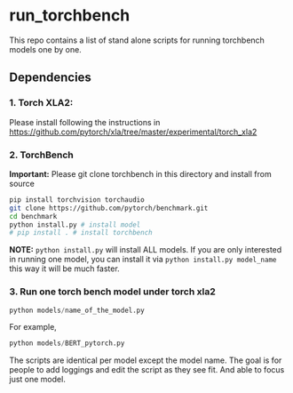 # run_torchbench

This repo contains a list of stand alone scripts for running torchbench models one by one.

## Dependencies

### 1. Torch XLA2:

Please install following the instructions in 
https://github.com/pytorch/xla/tree/master/experimental/torch_xla2

### 2. TorchBench

**Important:** Please git clone torchbench in this directory and install from source

```bash
pip install torchvision torchaudio
git clone https://github.com/pytorch/benchmark.git
cd benchmark
python install.py # install model
# pip install . # install torchbench
```

**NOTE:** `python install.py` will install ALL models. If you are only 
interested in running one model, you can install it via `python install.py model_name`
this way it will be much faster.

### 3. Run one torch bench model under torch xla2

```python
python models/name_of_the_model.py
```


For example,
```python
python models/BERT_pytorch.py
```

The scripts are identical per model except the model name.
The goal is for people to add loggings and edit the script as they see fit.
And able to focus just one model.


